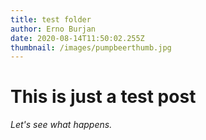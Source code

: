 ```yaml
---
title: test folder
author: Erno Burjan
date: 2020-08-14T11:50:02.255Z
thumbnail: /images/pumpbeerthumb.jpg
---
```


# This is just a test post

*Let's see what happens.*
